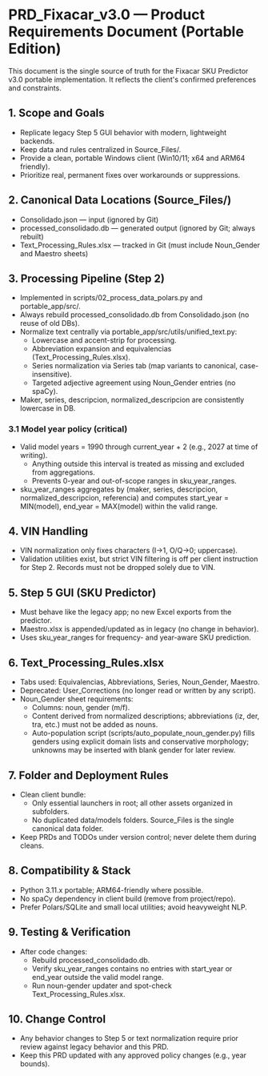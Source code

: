 # PRD_Fixacar_v3.0 — Product Requirements Document (Portable Edition)

This document is the single source of truth for the Fixacar SKU Predictor v3.0 portable implementation. It reflects the client's confirmed preferences and constraints.

## 1. Scope and Goals
- Replicate legacy Step 5 GUI behavior with modern, lightweight backends.
- Keep data and rules centralized in Source_Files/.
- Provide a clean, portable Windows client (Win10/11; x64 and ARM64 friendly).
- Prioritize real, permanent fixes over workarounds or suppressions.

## 2. Canonical Data Locations (Source_Files/)
- Consolidado.json — input (ignored by Git)
- processed_consolidado.db — generated output (ignored by Git; always rebuilt)
- Text_Processing_Rules.xlsx — tracked in Git (must include Noun_Gender and Maestro sheets)

## 3. Processing Pipeline (Step 2)
- Implemented in scripts/02_process_data_polars.py and portable_app/src/.
- Always rebuild processed_consolidado.db from Consolidado.json (no reuse of old DBs).
- Normalize text centrally via portable_app/src/utils/unified_text.py:
  - Lowercase and accent-strip for processing.
  - Abbreviation expansion and equivalencias (Text_Processing_Rules.xlsx).
  - Series normalization via Series tab (map variants to canonical, case-insensitive).
  - Targeted adjective agreement using Noun_Gender entries (no spaCy).
- Maker, series, descripcion, normalized_descripcion are consistently lowercase in DB.

### 3.1 Model year policy (critical)
- Valid model years = 1990 through current_year + 2 (e.g., 2027 at time of writing).
  - Anything outside this interval is treated as missing and excluded from aggregations.
  - Prevents 0-year and out-of-scope ranges in sku_year_ranges.
- sku_year_ranges aggregates by (maker, series, descripcion, normalized_descripcion, referencia) and computes start_year = MIN(model), end_year = MAX(model) within the valid range.

## 4. VIN Handling
- VIN normalization only fixes characters (I→1, O/Q→0; uppercase).
- Validation utilities exist, but strict VIN filtering is off per client instruction for Step 2. Records must not be dropped solely due to VIN.

## 5. Step 5 GUI (SKU Predictor)
- Must behave like the legacy app; no new Excel exports from the predictor.
- Maestro.xlsx is appended/updated as in legacy (no change in behavior).
- Uses sku_year_ranges for frequency- and year-aware SKU prediction.

## 6. Text_Processing_Rules.xlsx
- Tabs used: Equivalencias, Abbreviations, Series, Noun_Gender, Maestro.
- Deprecated: User_Corrections (no longer read or written by any script).
- Noun_Gender sheet requirements:
  - Columns: noun, gender (m/f).
  - Content derived from normalized descriptions; abbreviations (iz, der, tra, etc.) must not be added as nouns.
  - Auto-population script (scripts/auto_populate_noun_gender.py) fills genders using explicit domain lists and conservative morphology; unknowns may be inserted with blank gender for later review.

## 7. Folder and Deployment Rules
- Clean client bundle:
  - Only essential launchers in root; all other assets organized in subfolders.
  - No duplicated data/models folders. Source_Files is the single canonical data folder.
- Keep PRDs and TODOs under version control; never delete them during cleans.

## 8. Compatibility & Stack
- Python 3.11.x portable; ARM64-friendly where possible.
- No spaCy dependency in client build (remove from project/repo).
- Prefer Polars/SQLite and small local utilities; avoid heavyweight NLP.

## 9. Testing & Verification
- After code changes:
  - Rebuild processed_consolidado.db.
  - Verify sku_year_ranges contains no entries with start_year or end_year outside the valid model range.
  - Run noun-gender updater and spot-check Text_Processing_Rules.xlsx.

## 10. Change Control
- Any behavior changes to Step 5 or text normalization require prior review against legacy behavior and this PRD.
- Keep this PRD updated with any approved policy changes (e.g., year bounds).

